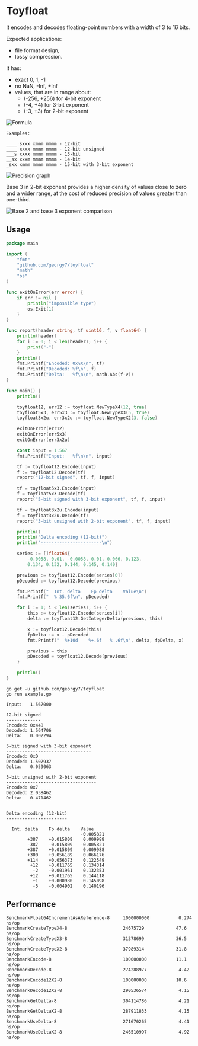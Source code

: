 # Toyfloat

It encodes and decodes floating-point numbers with a width of 3 to 16 bits.

Expected applications:

* file format design,
* lossy compression.

It has:

* exact 0, 1, -1
* no NaN, -Inf, +Inf
* values, that are in range about:
  * (-256, +256) for 4-bit exponent
  * (-4, +4) for 3-bit exponent
  * (-3, +3) for 2-bit exponent

![Formula](images/formula.png)

```
Examples:

____ sxxx xmmm mmmm - 12-bit
____ xxxx mmmm mmmm - 12-bit unsigned
___s xxxx mmmm mmmm - 13-bit
__sx xxxm mmmm mmmm - 14-bit
_sxx xmmm mmmm mmmm - 15-bit with 3-bit exponent
```

![Precision graph](images/comparison.png)

Base 3 in 2-bit exponent provides a higher density
of values close to zero and a wider range,
at the cost of reduced precision of values greater than one-third.

![Base 2 and base 3 exponent comparison](images/precision15x2_b2b3.png)

## Usage

```go
package main

import (
	"fmt"
	"github.com/georgy7/toyfloat"
	"math"
	"os"
)

func exitOnError(err error) {
	if err != nil {
		println("impossible type")
		os.Exit(1)
	}
}

func report(header string, tf uint16, f, v float64) {
	println(header)
	for i := 0; i < len(header); i++ {
		print("-")
	}
	println()
	fmt.Printf("Encoded: 0x%X\n", tf)
	fmt.Printf("Decoded: %f\n", f)
	fmt.Printf("Delta:   %f\n\n", math.Abs(f-v))
}

func main() {
	println()

	toyfloat12, err12 := toyfloat.NewTypeX4(12, true)
	toyfloat5x3, err5x3 := toyfloat.NewTypeX3(5, true)
	toyfloat3x2u, err3x2u := toyfloat.NewTypeX2(3, false)

	exitOnError(err12)
	exitOnError(err5x3)
	exitOnError(err3x2u)

	const input = 1.567
	fmt.Printf("Input:   %f\n\n", input)

	tf := toyfloat12.Encode(input)
	f := toyfloat12.Decode(tf)
	report("12-bit signed", tf, f, input)

	tf = toyfloat5x3.Encode(input)
	f = toyfloat5x3.Decode(tf)
	report("5-bit signed with 3-bit exponent", tf, f, input)

	tf = toyfloat3x2u.Encode(input)
	f = toyfloat3x2u.Decode(tf)
	report("3-bit unsigned with 2-bit exponent", tf, f, input)

	println()
	println("Delta encoding (12-bit)")
	println("-----------------------\n")

	series := []float64{
		-0.0058, 0.01, -0.0058, 0.01, 0.066, 0.123,
		0.134, 0.132, 0.144, 0.145, 0.140}

	previous := toyfloat12.Encode(series[0])
	pDecoded := toyfloat12.Decode(previous)

	fmt.Printf("  Int. delta    Fp delta    Value\n")
	fmt.Printf("  % 35.6f\n", pDecoded)

	for i := 1; i < len(series); i++ {
		this := toyfloat12.Encode(series[i])
		delta := toyfloat12.GetIntegerDelta(previous, this)

		x := toyfloat12.Decode(this)
		fpDelta := x - pDecoded
		fmt.Printf("  %+10d    %+.6f   % .6f\n", delta, fpDelta, x)

		previous = this
		pDecoded = toyfloat12.Decode(previous)
	}

	println()
}
```

```shell
go get -u github.com/georgy7/toyfloat
go run example.go
```

```
Input:   1.567000

12-bit signed
-------------
Encoded: 0x448
Decoded: 1.564706
Delta:   0.002294

5-bit signed with 3-bit exponent
--------------------------------
Encoded: 0xD
Decoded: 1.507937
Delta:   0.059063

3-bit unsigned with 2-bit exponent
----------------------------------
Encoded: 0x7
Decoded: 2.038462
Delta:   0.471462


Delta encoding (12-bit)
-----------------------

  Int. delta    Fp delta    Value
                            -0.005821
        +387    +0.015809    0.009988
        -387    -0.015809   -0.005821
        +387    +0.015809    0.009988
        +300    +0.056189    0.066176
        +114    +0.056373    0.122549
         +12    +0.011765    0.134314
          -2    -0.001961    0.132353
         +12    +0.011765    0.144118
          +1    +0.000980    0.145098
          -5    -0.004902    0.140196
```

## Performance

```
BenchmarkFloat64IncrementAsAReference-8     1000000000           0.274 ns/op
BenchmarkCreateTypeX4-8                     24675729            47.6 ns/op
BenchmarkCreateTypeX3-8                     31378699            36.5 ns/op
BenchmarkCreateTypeX2-8                     37989314            31.8 ns/op
BenchmarkEncode-8                           100000000           11.1 ns/op
BenchmarkDecode-8                           274288977            4.42 ns/op
BenchmarkEncode12X2-8                       100000000           10.6 ns/op
BenchmarkDecode12X2-8                       290536574            4.15 ns/op
BenchmarkGetDelta-8                         304114786            4.21 ns/op
BenchmarkGetDeltaX2-8                       287911833            4.15 ns/op
BenchmarkUseDelta-8                         271670265            4.41 ns/op
BenchmarkUseDeltaX2-8                       246510997            4.92 ns/op
```
